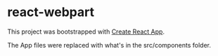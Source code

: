 # react-webpart

This project was bootstrapped with [Create React App](https://github.com/facebookincubator/create-react-app).

The App files were replaced with what's in the src/components folder.
